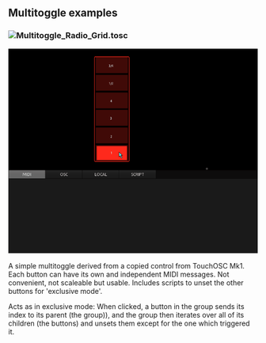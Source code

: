## Multitoggle examples

### ![Multitoggle_Radio_Grid.tosc](Multitoggle_Radio_Grid.tosc)


![multitoggle](preview_1.gif) 

A simple multitoggle derived from a copied control from TouchOSC Mk1. Each button can have its own and independent MIDI messages.
Not convenient, not scaleable but usable. Includes scripts to unset the other buttons for 'exclusive mode'.

Acts as in exclusive mode: When clicked, a button in the group sends its index to its parent (the group)), and the group then
iterates over all of its children (the buttons) and unsets them except for the one which triggered it.